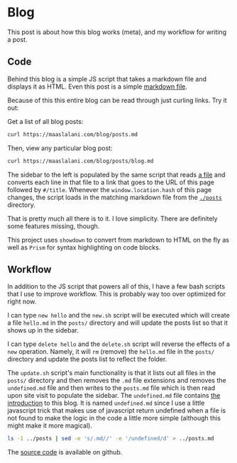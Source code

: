 # Blog

This post is about how this blog works (meta), and my workflow for writing a post.

## Code
Behind this blog is a simple JS script that takes a markdown file and displays it as HTML. Even this post is a simple [markdown file](../posts/blog.md).

Because of this this entire blog can be read through just curling links. Try it out:

Get a list of all blog posts:
```bash
curl https://maaslalani.com/blog/posts.md
```

Then, view any particular blog post:

```bash
curl https://maaslalani.com/blog/posts/blog.md
```

The sidebar to the left is populated by the same script that reads [a file](../posts.md) and converts each line in that file to a link that goes to the URL of this page followed by `#/title`. Whenever the `window.location.hash` of this page changes, the script loads in the matching markdown file from the [`./posts`](../posts/) directory.

That is pretty much all there is to it. I love simplicity. There are definitely some features missing, though.

This project uses `showdown` to convert from markdown to HTML on the fly as well as `Prism` for syntax highlighting on code blocks.

## Workflow

In addition to the JS script that powers all of this, I have a few bash scripts that I use to improve workflow. This is probably way too over optimized for right now.

I can type `new hello` and the `new.sh` script will be executed which will create a file `hello.md` in the `posts/` directory and will update the posts list so that it shows up in the sidebar.

I can type `delete hello` and the `delete.sh` script will reverse the effects of a `new` operation. Namely, it will `rm` (remove) the `hello.md` file in the `posts/` directory and update the posts list to reflect the folder.

The `update.sh` script's main functionality is that it lists out all files in the `posts/` directory and then removes the `.md` file extensions and removes the `undefined.md` file and then writes to the `posts.md` file which is then read upon site visit to populate the sidebar. The `undefined.md` file contains [the introduction](./posts/undefined.md) to this blog. It is named `undefined.md` since I use a little javascript trick that makes use of javascript return undefined when a file is not found to make the logic in the code a little more simple (although this might make it more magical).

```bash
ls -1 ../posts | sed -e 's/.md//' -e '/undefined/d' > ../posts.md
```

The [source code](https://github.com/maaslalani/blog) is available on github. 
